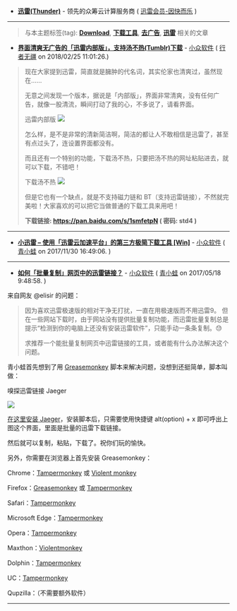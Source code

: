 - **[迅雷(Thunder)](http://www.xunlei.com/)** - 领先的众筹云计算服务商 ( [迅雷会员-因快而乐](https://vip.xunlei.com/) )

------------------------------------------------------------------------------

> 与本主题标签(tag): [**Download**](https://www.appinn.com/tag/download/), [**下载工具**](https://www.appinn.com/tag/%e4%b8%8b%e8%bd%bd%e5%b7%a5%e5%85%b7/), [**去广告**](https://www.appinn.com/tag/%e5%8e%bb%e5%b9%bf%e5%91%8a/), [**迅雷**](https://www.appinn.com/tag/%e8%bf%85%e9%9b%b7/) 相关的文章


- **[界面清爽无广告的「迅雷内部版」，支持汤不热(Tumblr)下载](https://www.appinn.com/xunlei-minnnnni/)** - [小众软件](https://www.appinn.com/) ( [行者无疆](https://www.appinn.com/author/zhymster/) on 2018/02/25 11:01:26.)

> 现在大家提到迅雷，简直就是臃肿的代名词，其实伦家也清爽过，虽然现在……
> 
> 无意之间发现一个版本，据说是「内部版」，界面非常清爽，没有任何广告，就像一股清流，瞬间打动了我的心，不多说了，请看界面。
> 
> 迅雷内部版
> <img src="https://img3.appinn.com/images/201802/snipaste_20180224_174830.png?raw=true"/>
>  
> 怎么样，是不是非常的清新简洁啊，简洁的都让人不敢相信是迅雷了，甚至有点过头了，连设置界面都没有。
> 
> 而且还有一个特别的功能，下载汤不热，只要把汤不热的网址粘贴进去，就可以下载，不错吧！
> 
> 下载汤不热
> <img src="https://img3.appinn.com/images/201802/snipaste_20180224_180435.png?raw=true"/>
> 
> 但是它也有一个缺点，就是不支持磁力链和 BT（支持迅雷链接），不然就完美啦！大家喜欢的可以把它当做普通的下载工具来用吧！
> 
>  **下载链接: https://pan.baidu.com/s/1smfetpN ( 密码: std4 )**

-------------------------------------------------------------------------

- **[小迅雷 – 使用「迅雷云加速平台」的第三方极简下载工具 [Win]](https://www.appinn.com/small-xunlei/)** - [小众软件](https://www.appinn.com/) ( [青小蛙](https://www.appinn.com/author/qingwa/) on 2017/11/30 16:49:06. )

-------------------------------------------------------------------------

- **[如何「批量复制」网页中的迅雷链接？](https://www.appinn.com/jaeger-export-thunder-url/)** - [小众软件](https://www.appinn.com/) 
( [青小蛙](https://www.appinn.com/author/qingwa/) on 2017/05/18 9:48:58. )

来自网友 @elisir 的问题：

> 因为喜欢迅雷极速版的相对干净无打扰，一直在用极速版而不用迅雷9。
> 但在一些网站下载时，由于网站没有提供批量复制功能，而迅雷批量复制总是提示“检测到你的电脑上还没有安装迅雷软件”，只能手动一条条复制。😓
> 
> 求推荐一个能批量复制网页中迅雷链接的工具，或者能有什么办法解决这个问题。

青小蛙首先想到了用 [Greasemonkey](http://www.appinn.com/tag/greasemonkey/) 脚本来解决问题，没想到还挺简单，脚本叫做：

嗅探迅雷链接 Jaeger

<img src="https://img3.appinn.com/images/201705/2016-09-22_23-15.png?raw=true"/>

[在这里安装 Jaeger](https://greasyfork.org/nb/scripts/23421-%E5%97%85%E6%8E%A2%E8%BF%85%E9%9B%B7%E9%93%BE%E6%8E%A5-jaeger)，安装脚本后，只需要使用快捷键 alt(option) + x 即可呼出上图这个界面，里面是批量的迅雷下载链接。

然后就可以复制，粘贴，下载了。祝你们玩的愉快。

另外，你需要在浏览器上首先安装 Greasemonkey：

Chrome：[Tampermonkey](https://chrome.google.com/webstore/detail/tampermonkey/dhdgffkkebhmkfjojejmpbldmpobfkfo) 或 [Violent monkey](https://chrome.google.com/webstore/detail/violent-monkey/jinjaccalgkegednnccohejagnlnfdag)

Firefox：[Greasemonkey](https://addons.mozilla.org/firefox/addon/greasemonkey/) 或 [Tampermonkey](https://addons.mozilla.org/firefox/addon/tampermonkey/)

Safari：[Tampermonkey](http://tampermonkey.net/?browser=safari)

Microsoft Edge：[Tampermonkey](https://www.microsoft.com/store/p/tampermonkey/9nblggh5162s)

Opera：[Tampermonkey](https://addons.opera.com/extensions/details/tampermonkey-beta/)

Maxthon：[Violentmonkey](http://extension.maxthon.com/detail/index.php?view_id=1680)

Dolphin：[Tampermonkey](https://play.google.com/store/apps/details?id=net.tampermonkey.dolphin)

UC：[Tampermonkey](https://play.google.com/store/apps/details?id=net.tampermonkey.uc)

Qupzilla：（不需要额外软件）

-------------------------------------------------------------------------
